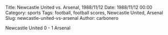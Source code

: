 Title: Newcastle United vs. Arsenal, 1988/11/12
Date: 1988/11/12 00:00
Category: sports
Tags: football, football scores, Newcastle United, Arsenal
Slug: newcastle-united-vs-arsenal
Author: carbonero


Newcastle United 0 - 1 Arsenal
